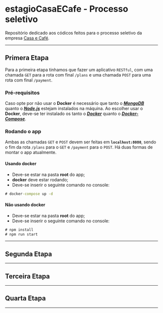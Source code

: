 # estagioCasaECafe - Processo seletivo
Repositório dedicado aos códicos feitos para o processo seletivo da empresa [Casa e Café](https://www.casaecafe.com).
___
## Primera Etapa 
Para a primeira etapa tinhamos que fazer um aplicativo `RESTful`, com uma chamada `GET` para a rota com final `/plans` e uma chamada `POST` para uma rota com final `/payment`.

### Pré-requisitos
Caso opte por não usar o **Docker** é necessário que tanto o **_[MongoDB](https://www.mongodb.com/)_** quanto o **_[Node.js](https://nodejs.org/en/)_** estejam instalados na máquina.
Ao escolher usar o **Docker**, deve-se ter instalado os tanto o **_[Docker](https://www.docker.com/)_** quanto o **_[Docker-Compose](https://docs.docker.com/compose/install/)_**.
### Rodando o app
Ambas as chamadas `GET` e `POST`  devem ser feitas em **`localhost:8080`**, sendo o fim da rota `/plans` para o `GET` e `/payment` para o `POST`.
Há duas formas de montar o app atualmente.
#### **Usando docker**
 - Deve-se estar na pasta **root** do app;
 - **docker** deve estar rodando;
 - Deve-se inserir o seguinte comando no console:
```cmd
# docker-compose up -d
```
#### **Não usando docker**
 - Deve-se estar na pasta **root** do app;
 - Deve-se inserir o seguinte comando no console:
```cmd
# npm install
# npm run start
```
___
## Segunda Etapa 

___
## Terceira Etapa 

___
## Quarta Etapa 

___
